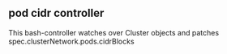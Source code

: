 ## pod cidr controller

This bash-controller watches over Cluster objects and patches spec.clusterNetwork.pods.cidrBlocks
